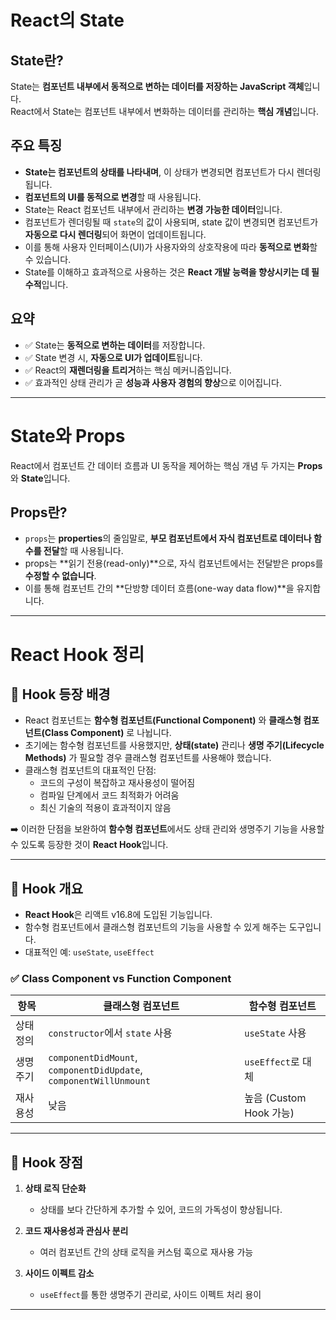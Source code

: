 # React의 State

## State란?

State는 **컴포넌트 내부에서 동적으로 변하는 데이터를 저장하는 JavaScript 객체**입니다.  
React에서 State는 컴포넌트 내부에서 변화하는 데이터를 관리하는 **핵심 개념**입니다.

## 주요 특징

- **State는 컴포넌트의 상태를 나타내며**, 이 상태가 변경되면 컴포넌트가 다시 렌더링됩니다.
- **컴포넌트의 UI를 동적으로 변경**할 때 사용됩니다.
- State는 React 컴포넌트 내부에서 관리하는 **변경 가능한 데이터**입니다.
- 컴포넌트가 렌더링될 때 `state`의 값이 사용되며, state 값이 변경되면 컴포넌트가 **자동으로 다시 렌더링**되어 화면이 업데이트됩니다.
- 이를 통해 사용자 인터페이스(UI)가 사용자와의 상호작용에 따라 **동적으로 변화**할 수 있습니다.
- State를 이해하고 효과적으로 사용하는 것은 **React 개발 능력을 향상시키는 데 필수적**입니다.

## 요약

- ✅ State는 **동적으로 변하는 데이터**를 저장합니다.  
- ✅ State 변경 시, **자동으로 UI가 업데이트**됩니다.  
- ✅ React의 **재렌더링을 트리거**하는 핵심 메커니즘입니다.  
- ✅ 효과적인 상태 관리가 곧 **성능과 사용자 경험의 향상**으로 이어집니다.

---
# State와 Props

React에서 컴포넌트 간 데이터 흐름과 UI 동작을 제어하는 핵심 개념 두 가지는 **Props**와 **State**입니다.

## Props란?

- `props`는 **properties**의 줄임말로, **부모 컴포넌트에서 자식 컴포넌트로 데이터나 함수를 전달**할 때 사용됩니다.
- props는 **읽기 전용(read-only)**으로, 자식 컴포넌트에서는 전달받은 props를 **수정할 수 없습니다**.
- 이를 통해 컴포넌트 간의 **단방향 데이터 흐름(one-way data flow)**을 유지합니다.
---

# React Hook 정리

## 🔹 Hook 등장 배경

- React 컴포넌트는 **함수형 컴포넌트(Functional Component)** 와 **클래스형 컴포넌트(Class Component)** 로 나뉩니다.
- 초기에는 함수형 컴포넌트를 사용했지만, **상태(state)** 관리나 **생명 주기(Lifecycle Methods)** 가 필요할 경우 클래스형 컴포넌트를 사용해야 했습니다.
- 클래스형 컴포넌트의 대표적인 단점:
  - 코드의 구성이 복잡하고 재사용성이 떨어짐
  - 컴파일 단계에서 코드 최적화가 어려움
  - 최신 기술의 적용이 효과적이지 않음

➡️ 이러한 단점을 보완하여 **함수형 컴포넌트**에서도 상태 관리와 생명주기 기능을 사용할 수 있도록 등장한 것이 **React Hook**입니다.

---

## 🔹 Hook 개요

- **React Hook**은 리액트 v16.8에 도입된 기능입니다.
- 함수형 컴포넌트에서 클래스형 컴포넌트의 기능을 사용할 수 있게 해주는 도구입니다.
- 대표적인 예: `useState`, `useEffect`

### ✅ Class Component vs Function Component

| 항목 | 클래스형 컴포넌트 | 함수형 컴포넌트 |
|------|------------------|------------------|
| 상태 정의 | `constructor`에서 `state` 사용 | `useState` 사용 |
| 생명 주기 | `componentDidMount`, `componentDidUpdate`, `componentWillUnmount` | `useEffect`로 대체 |
| 재사용성 | 낮음 | 높음 (Custom Hook 가능) |

---

## 🔹 Hook 장점

1. **상태 로직 단순화**
   - 상태를 보다 간단하게 추가할 수 있어, 코드의 가독성이 향상됩니다.

2. **코드 재사용성과 관심사 분리**
   - 여러 컴포넌트 간의 상태 로직을 커스텀 훅으로 재사용 가능

3. **사이드 이펙트 감소**
   - `useEffect`를 통한 생명주기 관리로, 사이드 이펙트 처리 용이

---

